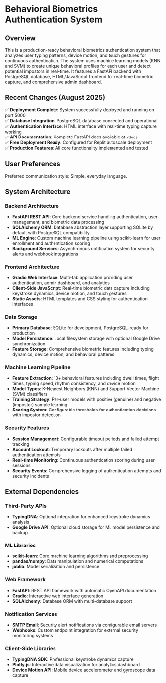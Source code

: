 # Behavioral Biometrics Authentication System

## Overview

This is a production-ready behavioral biometrics authentication system that analyzes user typing patterns, device motion, and touch gestures for continuous authentication. The system uses machine learning models (KNN and SVM) to create unique behavioral profiles for each user and detect potential impostors in real-time. It features a FastAPI backend with PostgreSQL database, HTML/JavaScript frontend for real-time biometric capture, and comprehensive admin dashboard.

## Recent Changes (August 2025)

✅ **Deployment Complete**: System successfully deployed and running on port 5000  
✅ **Database Integration**: PostgreSQL database connected and operational  
✅ **Authentication Interface**: HTML interface with real-time typing capture working  
✅ **API Documentation**: Complete FastAPI docs available at `/docs`  
✅ **Free Deployment Ready**: Configured for Replit autoscale deployment  
✅ **Production Features**: All core functionality implemented and tested

## User Preferences

Preferred communication style: Simple, everyday language.

## System Architecture

### Backend Architecture
- **FastAPI REST API**: Core backend service handling authentication, user management, and biometric data processing
- **SQLAlchemy ORM**: Database abstraction layer supporting SQLite by default with PostgreSQL compatibility
- **ML Engine**: Custom machine learning pipeline using scikit-learn for user enrollment and authentication scoring
- **Background Services**: Asynchronous notification system for security alerts and webhook integrations

### Frontend Architecture
- **Gradio Web Interface**: Multi-tab application providing user authentication, admin dashboard, and analytics
- **Client-Side JavaScript**: Real-time biometric data capture including keystroke dynamics, device motion, and touch gestures
- **Static Assets**: HTML templates and CSS styling for authentication interfaces

### Data Storage
- **Primary Database**: SQLite for development, PostgreSQL-ready for production
- **Model Persistence**: Local filesystem storage with optional Google Drive synchronization
- **Feature Storage**: Comprehensive biometric features including typing dynamics, device motion, and behavioral patterns

### Machine Learning Pipeline
- **Feature Extraction**: 13+ behavioral features including dwell times, flight times, typing speed, rhythm consistency, and device motion
- **Model Types**: K-Nearest Neighbors (KNN) and Support Vector Machine (SVM) classifiers
- **Training Strategy**: Per-user models with positive (genuine) and negative (impostor) sample learning
- **Scoring System**: Configurable thresholds for authentication decisions with impostor detection

### Security Features
- **Session Management**: Configurable timeout periods and failed attempt tracking
- **Account Lockout**: Temporary lockouts after multiple failed authentication attempts
- **Real-time Monitoring**: Continuous authentication scoring during user sessions
- **Security Events**: Comprehensive logging of authentication attempts and security incidents

## External Dependencies

### Third-Party APIs
- **TypingDNA**: Optional integration for enhanced keystroke dynamics analysis
- **Google Drive API**: Optional cloud storage for ML model persistence and backup

### ML Libraries
- **scikit-learn**: Core machine learning algorithms and preprocessing
- **pandas/numpy**: Data manipulation and numerical computations
- **joblib**: Model serialization and persistence

### Web Framework
- **FastAPI**: REST API framework with automatic OpenAPI documentation
- **Gradio**: Interactive web interface generation
- **SQLAlchemy**: Database ORM with multi-database support

### Notification Services
- **SMTP Email**: Security alert notifications via configurable email servers
- **Webhooks**: Custom endpoint integration for external security monitoring systems

### Client-Side Libraries
- **TypingDNA SDK**: Professional keystroke dynamics capture
- **Plotly.js**: Interactive data visualization for analytics dashboard
- **Device Motion API**: Mobile device accelerometer and gyroscope data capture